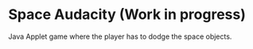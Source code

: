 Space Audacity (Work in progress)
=============

Java Applet game where the player has to dodge the space objects.
